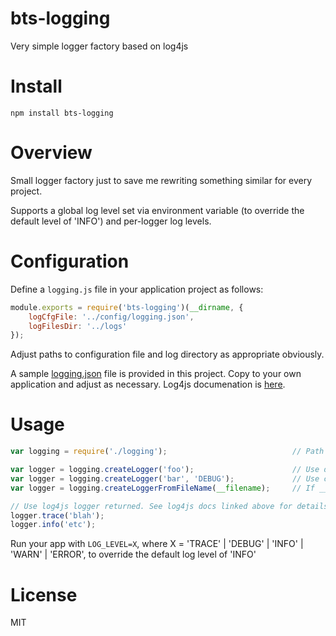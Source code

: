 bts-logging
===========

Very simple logger factory based on log4js

# Install

```
npm install bts-logging
```

# Overview

Small logger factory just to save me rewriting something similar for every project.

Supports a global log level set via environment variable (to override the default level of 'INFO') and per-logger log levels.  

# Configuration

Define a `logging.js` file in your application project as follows:
 
```js
module.exports = require('bts-logging')(__dirname, {
    logCfgFile: '../config/logging.json',
    logFilesDir: '../logs'
});

```

Adjust paths to configuration file and log directory as appropriate obviously.

A sample [logging.json](logging.json.example) file is provided in this project. Copy to your own application and adjust as necessary.
Log4js documenation is [here](https://github.com/nomiddlename/log4js-node). 

# Usage

```js
var logging = require('./logging');                            // Path to your logging.js file as described above

var logger = logging.createLogger('foo');                      // Use default log level of 'INFO'
var logger = logging.createLogger('bar', 'DEBUG');             // Use custom log level
var logger = logging.createLoggerFromFileName(__filename);     // If __filename is 'foo.js', creates a logger with name 'foo' 

// Use log4js logger returned. See log4js docs linked above for details
logger.trace('blah');
logger.info('etc');

```

Run your app with `LOG_LEVEL=X`, where X = 'TRACE' | 'DEBUG' | 'INFO' | 'WARN' | 'ERROR', to override the default log level of 'INFO'

# License

MIT
